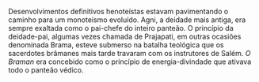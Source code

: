 ﻿Desenvolvimentos definitivos henoteístas estavam pavimentando o caminho para um monoteísmo evoluído. Agni, a deidade mais antiga, era sempre exaltada como o pai-chefe do inteiro panteão. O princípio da deidade-pai, algumas vezes chamada de Prajapati, em outras ocasiões denominada Brama, esteve submerso na batalha teológica que os sacerdotes brâmanes mais tarde travaram com os instrutores de Salém. *O Braman* era concebido como o princípio de energia-divindade que ativava todo o panteão védico.